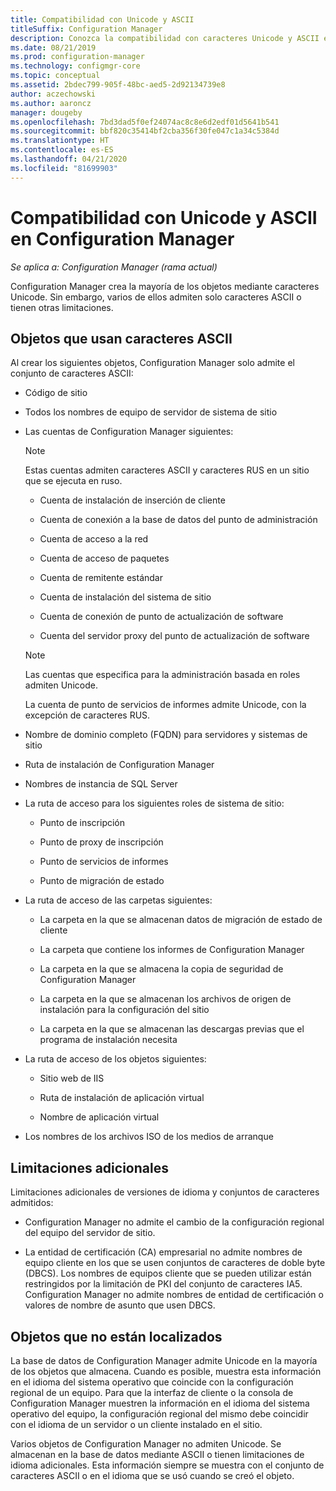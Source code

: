 ```yaml
---
title: Compatibilidad con Unicode y ASCII
titleSuffix: Configuration Manager
description: Conozca la compatibilidad con caracteres Unicode y ASCII en los objetos de Configuration Manager.
ms.date: 08/21/2019
ms.prod: configuration-manager
ms.technology: configmgr-core
ms.topic: conceptual
ms.assetid: 2bdec799-905f-48bc-aed5-2d92134739e8
author: aczechowski
ms.author: aaroncz
manager: dougeby
ms.openlocfilehash: 7bd3dad5f0ef24074ac8c8e6d2edf01d5641b541
ms.sourcegitcommit: bbf820c35414bf2cba356f30fe047c1a34c5384d
ms.translationtype: HT
ms.contentlocale: es-ES
ms.lasthandoff: 04/21/2020
ms.locfileid: "81699903"
---
```

# <a name="unicode-and-ascii-support-in-configuration-manager"></a>Compatibilidad con Unicode y ASCII en Configuration Manager

*Se aplica a: Configuration Manager (rama actual)*

Configuration Manager crea la mayoría de los objetos mediante caracteres Unicode. Sin embargo, varios de ellos admiten solo caracteres ASCII o tienen otras limitaciones.  

## <a name="objects-that-use-ascii-characters"></a><a name="BKMK_ASCIIchar"></a> Objetos que usan caracteres ASCII

Al crear los siguientes objetos, Configuration Manager solo admite el conjunto de caracteres ASCII:  

- Código de sitio  

- Todos los nombres de equipo de servidor de sistema de sitio  

- Las cuentas de Configuration Manager siguientes:  

    > [!NOTE]  
    > Estas cuentas admiten caracteres ASCII y caracteres RUS en un sitio que se ejecuta en ruso.  

    - Cuenta de instalación de inserción de cliente  

    - Cuenta de conexión a la base de datos del punto de administración  

    - Cuenta de acceso a la red  

    - Cuenta de acceso de paquetes  

    - Cuenta de remitente estándar  

    - Cuenta de instalación del sistema de sitio  

    - Cuenta de conexión de punto de actualización de software  

    - Cuenta del servidor proxy del punto de actualización de software  

    > [!NOTE]  
    > Las cuentas que especifica para la administración basada en roles admiten Unicode.  
    >
    > La cuenta de punto de servicios de informes admite Unicode, con la excepción de caracteres RUS.  

- Nombre de dominio completo (FQDN) para servidores y sistemas de sitio  

- Ruta de instalación de Configuration Manager  

- Nombres de instancia de SQL Server  

- La ruta de acceso para los siguientes roles de sistema de sitio:  

    - Punto de inscripción  

    - Punto de proxy de inscripción  

    - Punto de servicios de informes  

    - Punto de migración de estado  

- La ruta de acceso de las carpetas siguientes:  

    - La carpeta en la que se almacenan datos de migración de estado de cliente  

    - La carpeta que contiene los informes de Configuration Manager  

    - La carpeta en la que se almacena la copia de seguridad de Configuration Manager  

    - La carpeta en la que se almacenan los archivos de origen de instalación para la configuración del sitio  

    - La carpeta en la que se almacenan las descargas previas que el programa de instalación necesita  

- La ruta de acceso de los objetos siguientes:  

    - Sitio web de IIS  

    - Ruta de instalación de aplicación virtual  

    - Nombre de aplicación virtual  

- Los nombres de los archivos ISO de los medios de arranque  


## <a name="additional-limitations"></a><a name="BKMK_OtherCharLimitations"></a> Limitaciones adicionales

Limitaciones adicionales de versiones de idioma y conjuntos de caracteres admitidos:  

- Configuration Manager no admite el cambio de la configuración regional del equipo del servidor de sitio.  

- La entidad de certificación (CA) empresarial no admite nombres de equipo cliente en los que se usen conjuntos de caracteres de doble byte (DBCS). Los nombres de equipos cliente que se pueden utilizar están restringidos por la limitación de PKI del conjunto de caracteres IA5. Configuration Manager no admite nombres de entidad de certificación o valores de nombre de asunto que usen DBCS.  


## <a name="objects-that-arent-localized"></a><a name="BKMK_LangNonLocalize"></a> Objetos que no están localizados

La base de datos de Configuration Manager admite Unicode en la mayoría de los objetos que almacena. Cuando es posible, muestra esta información en el idioma del sistema operativo que coincide con la configuración regional de un equipo. Para que la interfaz de cliente o la consola de Configuration Manager muestren la información en el idioma del sistema operativo del equipo, la configuración regional del mismo debe coincidir con el idioma de un servidor o un cliente instalado en el sitio.  

Varios objetos de Configuration Manager no admiten Unicode. Se almacenan en la base de datos mediante ASCII o tienen limitaciones de idioma adicionales. Esta información siempre se muestra con el conjunto de caracteres ASCII o en el idioma que se usó cuando se creó el objeto.  
